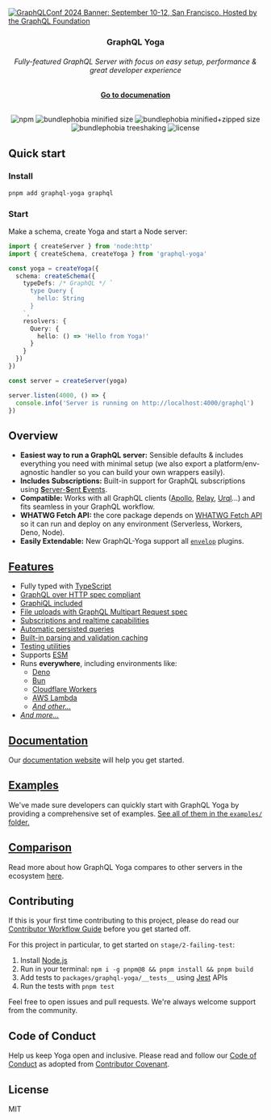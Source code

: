 [![GraphQLConf 2024 Banner: September 10-12, San Francisco. Hosted by the GraphQL Foundation](https://github.com/user-attachments/assets/bdb8cd5d-5186-4ece-b06b-b00a499b7868)](https://graphql.org/conf/2024/?utm_source=github&utm_medium=graphql_yoga&utm_campaign=readme)

<!-- Uncomment when we remove GraphQL Conf banner -->
<!-- <div align="center"><img src="./website/public/cover.png" width="720" /></div> -->

<div align="center">
  <h3>GraphQL Yoga</h3>
  <h6>Fully-featured GraphQL Server with focus on easy setup, performance & great developer experience</h6>
  <a href="https://www.the-guild.dev/graphql/yoga-server/docs"><b>Go to documenation</b></a>
</div>

<br />

<div align="center">

![npm](https://badgen.net/npm/v/graphql-yoga)
![bundlephobia minified size](https://badgen.net/bundlephobia/min/graphql-yoga)
![bundlephobia minified+zipped size](https://badgen.net/bundlephobia/minzip/graphql-yoga)
![bundlephobia treeshaking](https://badgen.net/bundlephobia/tree-shaking/graphql-yoga)
![license](https://badgen.net/github/license/dotansimha/graphql-yoga)

</div>

## Quick start

### Install

```sh
pnpm add graphql-yoga graphql
```

### Start

Make a schema, create Yoga and start a Node server:

```ts
import { createServer } from 'node:http'
import { createSchema, createYoga } from 'graphql-yoga'

const yoga = createYoga({
  schema: createSchema({
    typeDefs: /* GraphQL */ `
      type Query {
        hello: String
      }
    `,
    resolvers: {
      Query: {
        hello: () => 'Hello from Yoga!'
      }
    }
  })
})

const server = createServer(yoga)

server.listen(4000, () => {
  console.info('Server is running on http://localhost:4000/graphql')
})
```

## Overview

- **Easiest way to run a GraphQL server:** Sensible defaults & includes everything you need with
  minimal setup (we also export a platform/env-agnostic handler so you can build your own wrappers
  easily).
- **Includes Subscriptions:** Built-in support for GraphQL subscriptions using
  [**S**erver-**S**ent **E**vents](https://developer.mozilla.org/en-US/docs/Web/API/Server-sent_events/Using_server-sent_events).
- **Compatible:** Works with all GraphQL clients
  ([Apollo](https://www.apollographql.com/docs/react/), [Relay](https://relay.dev/),
  [Urql](https://formidable.com/open-source/urql/)...) and fits seamless in your GraphQL workflow.
- **WHATWG Fetch API:** the core package depends on
  [WHATWG Fetch API](https://fetch.spec.whatwg.org/) so it can run and deploy on any environment
  (Serverless, Workers, Deno, Node).
- **Easily Extendable:** New GraphQL-Yoga support all [`envelop`](https://www.envelop.dev) plugins.

## [Features](https://www.the-guild.dev/graphql/yoga-server/docs)

- Fully typed with [TypeScript](https://www.typescriptlang.org)
- [GraphQL over HTTP spec compliant](https://github.com/enisdenjo/graphql-http/tree/master/implementations/graphql-yoga)
- [GraphiQL included](https://www.the-guild.dev/graphql/yoga-server/docs/features/graphiql)
- [File uploads with GraphQL Multipart Request spec](https://www.the-guild.dev/graphql/yoga-server/docs/features/file-uploads)
- [Subscriptions and realtime capabilities](https://www.the-guild.dev/graphql/yoga-server/docs/features/subscriptions)
- [Automatic persisted queries](https://www.the-guild.dev/graphql/yoga-server/docs/features/automatic-persisted-queries)
- [Built-in parsing and validation caching](https://www.the-guild.dev/graphql/yoga-server/docs/features/parsing-and-validation-caching)
- [Testing utilities](https://www.the-guild.dev/graphql/yoga-server/docs/features/testing)
- Supports [ESM](https://developer.mozilla.org/en-US/docs/Web/JavaScript/Guide/Modules)
- Runs **everywhere**, including environments like:
  - [Deno](https://www.the-guild.dev/graphql/yoga-server/docs/integrations/integration-with-deno)
  - [Bun](https://www.the-guild.dev/graphql/yoga-server/docs/integrations/integration-with-bun)
  - [Cloudflare Workers](https://www.the-guild.dev/graphql/yoga-server/docs/integrations/integration-with-cloudflare-workers)
  - [AWS Lambda](https://www.the-guild.dev/graphql/yoga-server/docs/integrations/integration-with-aws-lambda)
  - [_And other..._](https://www.the-guild.dev/graphql/yoga-server/docs/integrations/z-other-environments)
- [_And more..._](https://www.the-guild.dev/graphql/yoga-server/docs)

## [Documentation](https://www.the-guild.dev/graphql/yoga-server/docs)

Our [documentation website](https://www.the-guild.dev/graphql/yoga-server/docs) will help you get
started.

## [Examples](https://github.com/dotansimha/graphql-yoga/tree/main/examples)

We've made sure developers can quickly start with GraphQL Yoga by providing a comprehensive set of
examples.
[See all of them in the `examples/` folder.](https://github.com/dotansimha/graphql-yoga/tree/main/examples)

## [Comparison](https://www.the-guild.dev/graphql/yoga-server/docs/comparison)

Read more about how GraphQL Yoga compares to other servers in the ecosystem
[here](https://www.the-guild.dev/graphql/yoga-server/docs/comparison).

## Contributing

If this is your first time contributing to this project, please do read our
[Contributor Workflow Guide](https://github.com/the-guild-org/Stack/blob/master/CONTRIBUTING.md)
before you get started off.

For this project in particular, to get started on `stage/2-failing-test`:

1. Install [Node.js](https://nodejs.org/)
2. Run in your terminal: `npm i -g pnpm@8 && pnpm install && pnpm build`
3. Add tests to `packages/graphql-yoga/__tests__` using [Jest](https://jestjs.io/docs/api) APIs
4. Run the tests with `pnpm test`

Feel free to open issues and pull requests. We're always welcome support from the community.

## Code of Conduct

Help us keep Yoga open and inclusive. Please read and follow our
[Code of Conduct](https://github.com/the-guild-org/Stack/blob/master/CODE_OF_CONDUCT.md) as adopted
from [Contributor Covenant](https://www.contributor-covenant.org/).

## License

MIT
